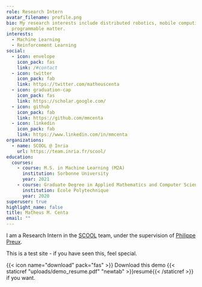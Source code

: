 ```yaml
---
role: Research Intern
avatar_filename: profile.png
bio: My research interests include distributed robotics, mobile computing and
  programmable matter.
interests:
  - Machine Learning
  - Reinforcement Learning
social:
  - icon: envelope
    icon_pack: fas
    link: /#contact
  - icon: twitter
    icon_pack: fab
    link: https://twitter.com/matheuscenta
  - icon: graduation-cap
    icon_pack: fas
    link: https://scholar.google.com/
  - icon: github
    icon_pack: fab
    link: https://github.com/mmcenta
  - icon: linkedin
    icon_pack: fab
    link: https://www.linkedin.com/in/mmcenta
organizations:
  - name: SCOOL @ Inria
    url: https://team.inria.fr/scool/
education:
  courses:
    - course: M.S. in Machine Learning (M2A)
      institution: Sorbonne University
      year: 2021
    - course: Graduate Degree in Applied Mathematics and Computer Science
      institution: École Polytechnique
      year: 2020
superuser: true
highlight_name: false
title: Matheus M. Centa
email: ""
---
```

I am a Research Intern in the [SCOOL](https://team.inria.fr/scool/) team, under the supervision of [Philippe Preux](https://philippe-preux.github.io/).

This is a test site - if you have seen this, feel special.

{{< icon name="download" pack="fas" >}} Download this demo {{< staticref "uploads/demo_resume.pdf" "newtab" >}}resumé{{< /staticref >}} if you want.